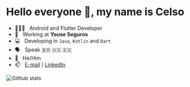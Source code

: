 # Hello everyone 👋, my name is Celso

- 👨🏻‍💻 &nbsp; Android and Flutter Developer
- 🏢 &nbsp; Working at **Youse Seguros**
- 💻 &nbsp; Developing in `Java`, `Kotlin` and `Dart`
- 🗣️ &nbsp; Speak 🇧🇷 🇺🇸 🇪🇸
- 👨 &nbsp; He/Him
- 📫 &nbsp; [E-mail](celsokf@gmail.com) | [LinkedIn](https://www.linkedin.com/in/celso-f-a7487018)

![Github stats](https://github-readme-stats.vercel.app/api?username=celsogithub&show_icons=true)



